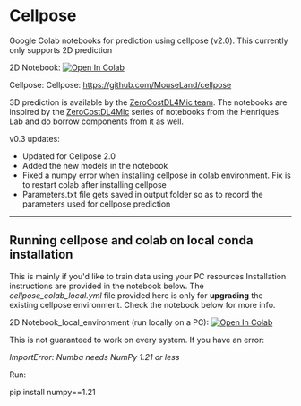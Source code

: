 # Cellpose
Google Colab notebooks for prediction using cellpose (v2.0).
This currently only supports 2D prediction

2D Notebook: [![Open In Colab](https://colab.research.google.com/assets/colab-badge.svg)](https://colab.research.google.com/github/pr4deepr/cellpose-colab/blob/main/Cellpose_cell_segmentation_2D_prediction_only.ipynb)

Cellpose: Cellpose: https://github.com/MouseLand/cellpose


3D prediction is available  by the [ZeroCostDL4Mic team](https://github.com/HenriquesLab/ZeroCostDL4Mic/wiki). The notebooks are inspired by the [ZeroCostDL4Mic](https://github.com/HenriquesLab/ZeroCostDL4Mic/wiki) series of notebooks from the Henriques Lab and do borrow components from it as well. 


v0.3 updates:
* Updated for Cellpose 2.0
* Added the new models in the notebook
* Fixed a numpy error when installing cellpose in colab environment. Fix is to restart colab after installing cellpose
* Parameters.txt file gets saved in output folder so as to record the parameters used for cellpose prediction

***********************
## Running cellpose and colab on local conda installation

This is mainly if you'd like to train data using your PC resources
Installation instructions are provided in the notebook below. The _cellpose_colab_local.yml_ file provided here is only for **upgrading** the existing cellpose environment.
Check the notebook below for more info.

2D Notebook_local_environment (run locally on a PC): [![Open In Colab](https://colab.research.google.com/assets/colab-badge.svg)](https://colab.research.google.com/github/pr4deepr/cellpose-colab/blob/main/Cellpose_2D_run_on_local_environment.ipynb)

This is not guaranteed to work on every system. If you have an error:

_ImportError: Numba needs NumPy 1.21 or less_

Run:

pip install numpy==1.21
